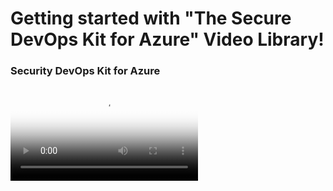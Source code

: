 # Getting started with "The Secure DevOps Kit for Azure" Video Library!
<div class="videoContainer">
    <div class="videoContent">
        <h3 class="videoTitle"><a name="#SecurityDevOpsKitForAzure"></a>Security DevOps Kit for Azure</h3>
        <div class="embed-container">
            <video class="videoThumbnail" poster="/Images/Secure_DevOps_Kit_Azure.png" controls>
                <source src="../../Videos/Introduction.mp4" title="" type="video/mp4">
            </video>
        </div>
    </div>
	
</div>
